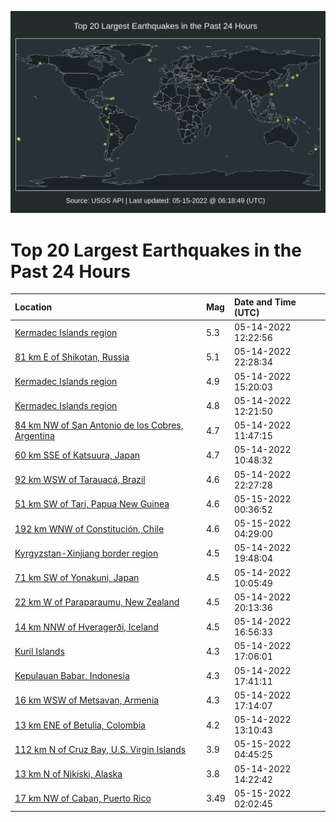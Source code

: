 ![Map](./map.png)

# Top 20 Largest Earthquakes in the Past 24 Hours

| Location | Mag | Date and Time (UTC) |
|:---|:---|:---|
| [Kermadec Islands region](https://earthquake.usgs.gov/earthquakes/eventpage/us6000hl40) | 5.3 | 05-14-2022 12:22:56 |
| [81 km E of Shikotan, Russia](https://earthquake.usgs.gov/earthquakes/eventpage/us6000hl71) | 5.1 | 05-14-2022 22:28:34 |
| [Kermadec Islands region](https://earthquake.usgs.gov/earthquakes/eventpage/us6000hl58) | 4.9 | 05-14-2022 15:20:03 |
| [Kermadec Islands region](https://earthquake.usgs.gov/earthquakes/eventpage/us6000hl3y) | 4.8 | 05-14-2022 12:21:50 |
| [84 km NW of San Antonio de los Cobres, Argentina](https://earthquake.usgs.gov/earthquakes/eventpage/us6000hl3s) | 4.7 | 05-14-2022 11:47:15 |
| [60 km SSE of Katsuura, Japan](https://earthquake.usgs.gov/earthquakes/eventpage/us6000hl3i) | 4.7 | 05-14-2022 10:48:32 |
| [92 km WSW of Tarauacá, Brazil](https://earthquake.usgs.gov/earthquakes/eventpage/us6000hl70) | 4.6 | 05-14-2022 22:27:28 |
| [51 km SW of Tari, Papua New Guinea](https://earthquake.usgs.gov/earthquakes/eventpage/us6000hl80) | 4.6 | 05-15-2022 00:36:52 |
| [192 km WNW of Constitución, Chile](https://earthquake.usgs.gov/earthquakes/eventpage/us6000hl8x) | 4.6 | 05-15-2022 04:29:00 |
| [Kyrgyzstan-Xinjiang border region](https://earthquake.usgs.gov/earthquakes/eventpage/us6000hl6f) | 4.5 | 05-14-2022 19:48:04 |
| [71 km SW of Yonakuni, Japan](https://earthquake.usgs.gov/earthquakes/eventpage/us6000hl3b) | 4.5 | 05-14-2022 10:05:49 |
| [22 km W of Paraparaumu, New Zealand](https://earthquake.usgs.gov/earthquakes/eventpage/us6000hl6j) | 4.5 | 05-14-2022 20:13:36 |
| [14 km NNW of Hveragerði, Iceland](https://earthquake.usgs.gov/earthquakes/eventpage/us6000hl5m) | 4.5 | 05-14-2022 16:56:33 |
| [Kuril Islands](https://earthquake.usgs.gov/earthquakes/eventpage/us6000hl5p) | 4.3 | 05-14-2022 17:06:01 |
| [Kepulauan Babar, Indonesia](https://earthquake.usgs.gov/earthquakes/eventpage/us6000hl5y) | 4.3 | 05-14-2022 17:41:11 |
| [16 km WSW of Metsavan, Armenia](https://earthquake.usgs.gov/earthquakes/eventpage/us6000hl5q) | 4.3 | 05-14-2022 17:14:07 |
| [13 km ENE of Betulia, Colombia](https://earthquake.usgs.gov/earthquakes/eventpage/us6000hl48) | 4.2 | 05-14-2022 13:10:43 |
| [112 km N of Cruz Bay, U.S. Virgin Islands](https://earthquake.usgs.gov/earthquakes/eventpage/pr2022135001) | 3.9 | 05-15-2022 04:45:25 |
| [13 km N of Nikiski, Alaska](https://earthquake.usgs.gov/earthquakes/eventpage/ak02265uhdnr) | 3.8 | 05-14-2022 14:22:42 |
| [17 km NW of Caban, Puerto Rico](https://earthquake.usgs.gov/earthquakes/eventpage/pr2022135000) | 3.49 | 05-15-2022 02:02:45 |
